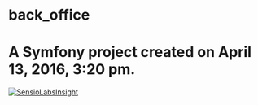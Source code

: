 
back_office
===========

A Symfony project created on April 13, 2016, 3:20 pm.
=======


[![SensioLabsInsight](https://insight.sensiolabs.com/projects/ac79308b-ddce-4478-9699-1f3edfae89e0/big.png)](https://insight.sensiolabs.com/projects/ac79308b-ddce-4478-9699-1f3edfae89e0)
